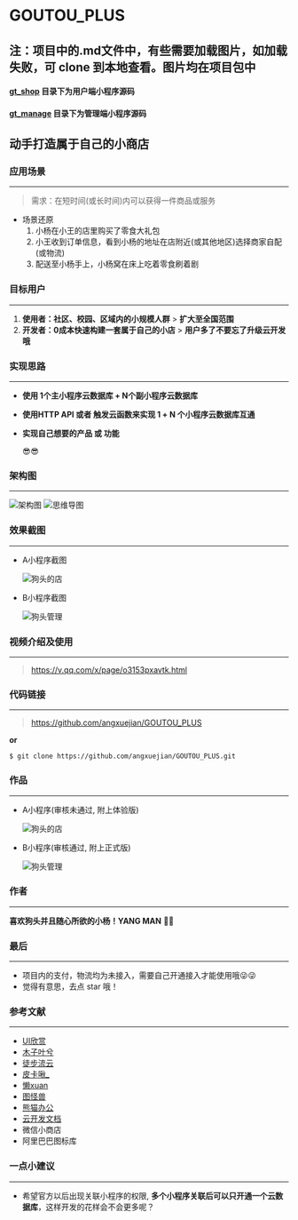 # GOUTOU_PLUS
## 注：项目中的.md文件中，有些需要加载图片，如加载失败，可 clone 到本地查看。图片均在项目包中
#### [gt_shop](./gt_shop) 目录下为用户端小程序源码

#### [gt_manage](./gt_manage) 目录下为管理端小程序源码


## 动手打造属于自己的小商店

### 应用场景
----
> 需求：在短时间(或长时间)内可以获得一件商品或服务
- 场景还原
    1. 小杨在小王的店里购买了零食大礼包
    2. 小王收到订单信息，看到小杨的地址在店附近(或其他地区)选择商家自配(或物流)
    3. 配送至小杨手上，小杨窝在床上吃着零食刷着剧
### 目标用户
---
1. **使用者：社区、校园、区域内的小规模人群** > **扩大至全国范围**
2. **开发者：0成本快速构建一套属于自己的小店** > **用户多了不要忘了升级云开发哦**
### 实现思路
---

+ **使用 1个主小程序云数据库 + N个副小程序云数据库**
+ **使用HTTP API 或者 触发云函数来实现 1 + N 个小程序云数据库互通**
+ **实现自己想要的产品 或 功能**

    😎😎

### 架构图
---
![架构图](https://mmbiz.qpic.cn/mmbiz_png/xoIzuYKVBOysHymgKylRcZYianNuIOj9Mwcywkm2pegNJAdYjnuSqKk6hPTqeoPk7erN8VMjEZJwCPXvic56UM3Q/0?wx_fmt=png)
![思维导图](https://mmbiz.qpic.cn/mmbiz_png/xoIzuYKVBOysHymgKylRcZYianNuIOj9MOv0crTtPBzTG6fsqicYTo3fSOqEBrBYHy0ia0RYziaicic2Fkm3FFVIaejw/0?wx_fmt=png)
### 效果截图
---
- A小程序截图

    ![狗头的店](https://mmbiz.qpic.cn/mmbiz_png/xoIzuYKVBOyE0bg6xibFCCzia4WiaXsaBicCN596k5mTKfmEhicZo6iaO85PhergbrrQvYg6Ll5pQQN35vOtFQicluqRg/0?wx_fmt=png)
        
- B小程序截图

    ![狗头管理](https://mmbiz.qpic.cn/mmbiz_png/xoIzuYKVBOyE0bg6xibFCCzia4WiaXsaBicCDGcPoWYl6hRgE3q3TRvKMmib35ibTiaZ1cZAoXwX1ibR7SzAyUdTHpHl3Q/0?wx_fmt=png)

### 视频介绍及使用
---

> https://v.qq.com/x/page/o3153pxavtk.html

### 代码链接
---

> https://github.com/angxuejian/GOUTOU_PLUS

**or**
```
$ git clone https://github.com/angxuejian/GOUTOU_PLUS.git
```

### 作品
---
- A小程序(审核未通过, 附上体验版)

	![狗头的店](https://mmbiz.qpic.cn/mmbiz_png/xoIzuYKVBOyE0bg6xibFCCzia4WiaXsaBicCr2wuWo9Et5zuYLa9uCFZYuAcITeDCWGSAEFns8a0J5AZryoB6A1JQg/0?wx_fmt=png)

- B小程序(审核通过, 附上正式版)

    ![狗头管理](https://mmbiz.qpic.cn/mmbiz_png/xoIzuYKVBOyE0bg6xibFCCzia4WiaXsaBicCvibCF40QsPYxQGjbSarhs5OEzzU6ibVpPrHaauQOfI68uaicMNbnZjDkg/0?wx_fmt=png)

### 作者
---
**喜欢狗头并且随心所欲的小杨！YANG MAN**  🤞🤞

### 最后
---
- 项目内的支付，物流均为未接入，需要自己开通接入才能使用哦😜😜
- 觉得有意思，去点 star 哦！

### 参考文献
---
- [UI欣赏](https://huaban.com/pins/3112350630/)
- [木子叶兮](https://huaban.com/pins/3144327938/)
- [徒步流云](https://huaban.com/pins/2922418769/)
- [皮卡啾_](https://huaban.com/pins/3103497844/)
- [懒xuan](https://huaban.com/pins/3191764848/)
- [图怪兽](https://818ps.com/muban/zitisheji.html)
- [熊猫办公](https://www.tukuppt.com/)
- [云开发文档](https://developers.weixin.qq.com/miniprogram/dev/wxcloud/basis/getting-started.html)
- 微信小商店
- 阿里巴巴图标库

### 一点小建议
---
- 希望官方以后出现关联小程序的权限, **多个小程序关联后可以只开通一个云数据库**，这样开发的花样会不会更多呢？